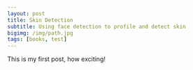```yaml
---
layout: post
title: Skin Detection
subtitle: Using face detection to profile and detect skin
bigimg: /img/path.jpg
tags: [books, test]
---
```


This is my first post, how exciting!
